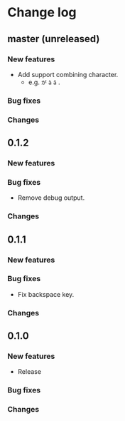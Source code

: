 # Change log

## master (unreleased)

### New features

* Add support combining character.
    * e.g. `が` `à` `ä` .

### Bug fixes

### Changes


## 0.1.2

### New features

### Bug fixes

* Remove debug output.


### Changes

## 0.1.1

### New features

### Bug fixes

* Fix backspace key.

### Changes



## 0.1.0

### New features

* Release

### Bug fixes

### Changes

